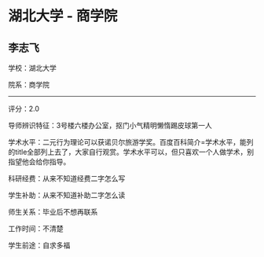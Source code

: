# 湖北大学 - 商学院

## 李志飞

学校：湖北大学

院系：商学院

* * *

评分：2.0

导师辨识特征：3号楼六楼办公室，抠门小气精明懒惰踢皮球第一人

学术水平：二元行为理论可以获诺贝尔旅游学奖。百度百科简介=学术水平，能列的title全部列上去了，大家自行观赏。学术水平可以，但只喜欢一个人做学术，别指望他会给你指导。

科研经费：从来不知道经费二字怎么写

学生补助：从来不知道补助二字怎么读

师生关系：毕业后不想再联系

工作时间：不清楚

学生前途：自求多福